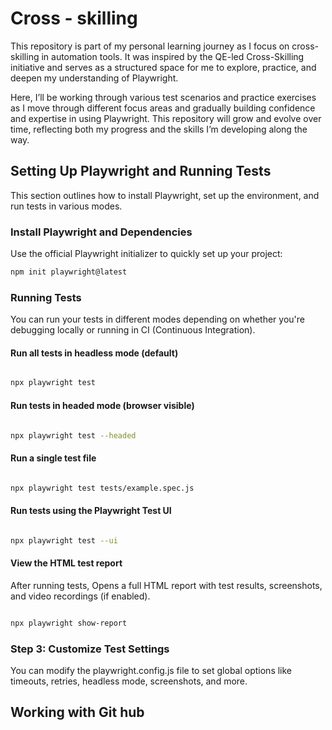 # Cross - skilling 

This repository is part of my personal learning journey as I focus on cross-skilling in automation tools. It was inspired by the QE-led Cross-Skilling initiative and serves as a structured space for me to explore, practice, and deepen my understanding of Playwright.

Here, I’ll be working through various test scenarios and practice exercises as I move through different focus areas and gradually building confidence and expertise in using Playwright. This repository will grow and evolve over time, reflecting both my progress and the skills I’m developing along the way.


##  Setting Up Playwright and Running Tests

This section outlines how to install Playwright, set up the environment, and run tests in various modes.

### Install Playwright and Dependencies

Use the official Playwright initializer to quickly set up your project:

```bash
npm init playwright@latest
```
###  Running Tests
You can run your tests in different modes depending on whether you're debugging locally or running in CI (Continuous Integration).

#### Run all tests in headless mode (default)
```bash

npx playwright test
```

#### Run tests in headed mode (browser visible)
```bash

npx playwright test --headed
````


#### Run a single test file

```bash

npx playwright test tests/example.spec.js
```


#### Run tests using the Playwright Test UI

```bash

npx playwright test --ui
```


#### View the HTML test report
After running tests, Opens a full HTML report with test results, screenshots, and video recordings (if enabled).

```bash

npx playwright show-report
```


### Step 3: Customize Test Settings 
You can modify the playwright.config.js file to set global options like timeouts, retries, headless mode, screenshots, and more.


## Working with Git hub 




